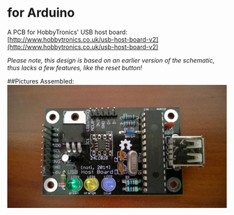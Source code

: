 # for Arduino

A PCB for HobbyTronics' USB host board:  [http://www.hobbytronics.co.uk/usb-host-board-v2](http://www.hobbytronics.co.uk/usb-host-board-v2)

*Please note, this design is based on an earlier version of the schematic, thus lacks a few features, like the reset button!*

##Pictures
Assembled:
![USB host assembled](USBHost_assembled.jpg "USB host assembled")
